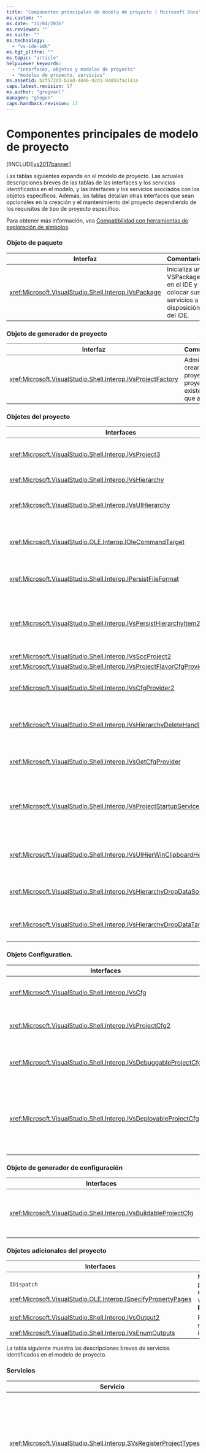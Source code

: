 ```yaml
---
title: "Componentes principales de modelo de proyecto | Microsoft Docs"
ms.custom: ""
ms.date: "11/04/2016"
ms.reviewer: ""
ms.suite: ""
ms.technology: 
  - "vs-ide-sdk"
ms.tgt_pltfrm: ""
ms.topic: "article"
helpviewer_keywords: 
  - "interfaces, objetos y modelos de proyecto"
  - "modelos de proyecto, servicios"
ms.assetid: b2f572d3-b26d-4846-92d1-84055fac141a
caps.latest.revision: 17
ms.author: "gregvanl"
manager: "ghogen"
caps.handback.revision: 17
---
```

# Componentes principales de modelo de proyecto
[!INCLUDE[vs2017banner](../../code-quality/includes/vs2017banner.md)]

Las tablas siguientes expanda en el modelo de proyecto.  Las actuales descripciones breves de las tablas de las interfaces y los servicios identificados en el modelo, y las interfaces y los servicios asociados con los objetos específicos.  Además, las tablas detallan otras interfaces que sean opcionales en la creación y el mantenimiento del proyecto dependiendo de los requisitos de tipo de proyecto específico.  
  
 Para obtener más información, vea [Compatibilidad con herramientas de exploración de símbolos](../../extensibility/internals/supporting-symbol-browsing-tools.md).  
  
### Objeto de paquete  
  
|Interfaz|Comentarios|  
|--------------|-----------------|  
|<xref:Microsoft.VisualStudio.Shell.Interop.IVsPackage>|Inicializa un VSPackage en el IDE y colocar sus servicios a disposición del IDE.|  
  
### Objeto de generador de proyecto  
  
|Interfaz|Comentarios|  
|--------------|-----------------|  
|<xref:Microsoft.VisualStudio.Shell.Interop.IVsProjectFactory>|Administra crear nuevos proyectos y proyectos existentes que abra.|  
  
### Objetos del proyecto  
  
|Interfaces|Comentarios|  
|----------------|-----------------|  
|<xref:Microsoft.VisualStudio.Shell.Interop.IVsProject3>|Administra la adición y eliminación de elementos de proyecto, abra los editores, y mantiene la asignación entre cada moniker del documento y `VSITEMID`.  hereda de `IVsProject` y de `IVsProject2`.|  
|<xref:Microsoft.VisualStudio.Shell.Interop.IVsHierarchy>|Administra las propiedades de navegación y presentación y proporciona eventos.|  
|<xref:Microsoft.VisualStudio.Shell.Interop.IVsUIHierarchy>|Permite la ejecución de comandos similar a la de `IOleCommandTarget` para los comandos como cortar y Rename que sólo se aplican cuando el foco esté en el explorador de soluciones.|  
|<xref:Microsoft.VisualStudio.OLE.Interop.IOleCommandTarget>|Actúa como interfaz de destino primario de comando para una jerarquía del proyecto.  Es la interfaz estándar para ver los objetos para el estado del comando o estado y comandos en ejecución.  Disponibles cuando no se centran en la ventana del proyecto.|  
|<xref:Microsoft.VisualStudio.Shell.Interop.IPersistFileFormat>|Coordina la persistencia del estado del proyecto.  Normalmente, se almacena como un archivo de proyecto pero puede ser adecuado al estado a los sistemas de almacenamiento que no están basadas en archivos.|  
|<xref:Microsoft.VisualStudio.Shell.Interop.IVsPersistHierarchyItem2>|Permite al proyecto de administrar todos los aspectos de persistencia para los elementos de proyecto, como archivos en disco o objetos en otros sistemas de almacenamiento.  la interfaz de `IVsPeristHierarchyItem2` se utiliza para los elementos que no implementan la interfaz de <xref:Microsoft.VisualStudio.Shell.Interop.IVsPersistDocData2> .|  
|<xref:Microsoft.VisualStudio.Shell.Interop.IVsSccProject2>|Coordina las interacciones con el control de código fuente.|  
|<xref:Microsoft.VisualStudio.Shell.Interop.IVsProjectFlavorCfgProvider>|Proyectos de administrar la información de configuración.|  
|<xref:Microsoft.VisualStudio.Shell.Interop.IVsCfgProvider2>|Administra objetos de configuración del proyecto, como configuraciones debug y release.  Compilación, implementar, y las operaciones de depuración se coordinan mediante objetos de configuración del proyecto.|  
|<xref:Microsoft.VisualStudio.Shell.Interop.IVsHierarchyDeleteHandler>|Implementado por jerarquías para controlar la cancelación \(destructiva\) o quitar las opciones \(no destructivas\) para los elementos de la jerarquía.  Llame a la interfaz de consulta en la interfaz de `IVsHierarchyDeleteHandler` de la interfaz de `IVsHierarchy` .|  
|<xref:Microsoft.VisualStudio.Shell.Interop.IVsGetCfgProvider>|Proporciona la opción de implementación de que el objeto que admite la interfaz de `IVsCfgProvider2` en una identidad diferente COM que el objeto de proyecto que implementa la interfaz de `IVsHierarchy` .|  
|<xref:Microsoft.VisualStudio.Shell.Interop.IVsProjectStartupServices>|Interfaz opcional implementada para hacer el proyecto extensible por otros desarrolladores.  La interfaz de `IVsProjectStartupServices` permite a un Paquete de terceros para registrar un GUID que se conserva en el archivo de proyecto para cada vez que se carga el proyecto, se carga el servicio de terceros GUID en el archivo de proyecto y la llamada `QueryService` para ese GUID.|  
|<xref:Microsoft.VisualStudio.Shell.Interop.IVsUIHierWinClipboardHelperEvents>|Implementado por jerarquías de origen en una ventana de `UIHierarchy` para coordinar operaciones del portapapeles como cortar, copiar, pegar y.  Utilice la interfaz de `AdviseClipboardHelperEvents` para registrar eventos del portapapeles.|  
|<xref:Microsoft.VisualStudio.Shell.Interop.IVsHierarchyDropDataSource2>|Proporciona información sobre un elemento arrastrado en relación con el origen de datos durante una operación de arrastrar y colocar en una ventana jerarquía de la interfaz de usuario.  Nombre de la interfaz de `IVsHierarchy` .|  
|<xref:Microsoft.VisualStudio.Shell.Interop.IVsHierarchyDropDataTarget>|Proporciona información sobre un elemento arrastrado relativa a su destino durante una operación de arrastrar y colocar en una ventana jerarquía de la interfaz de usuario.  Nombre de la interfaz de `IVsHierarchy` .|  
  
### Objeto Configuration.  
  
|Interfaces|Comentarios|  
|----------------|-----------------|  
|<xref:Microsoft.VisualStudio.Shell.Interop.IVsCfg>|Proporciona información sobre una configuración.|  
|<xref:Microsoft.VisualStudio.Shell.Interop.IVsProjectCfg2>|Proyectos de administrar la información de configuración.|  
|<xref:Microsoft.VisualStudio.Shell.Interop.IVsDebuggableProjectCfg>|Habilita un proyecto se ejecuten bajo el control del depurador.|  
|<xref:Microsoft.VisualStudio.Shell.Interop.IVsDeployableProjectCfg>|Implementado por los proyectos de implementación que realizan las operaciones de implementación para otros proyectos.|  
  
### Objeto de generador de configuración  
  
|Interfaces|Comentarios|  
|----------------|-----------------|  
|<xref:Microsoft.VisualStudio.Shell.Interop.IVsBuildableProjectCfg>|Administra la operación de compilación de una configuración del proyecto.|  
  
### Objetos adicionales del proyecto  
  
|Interfaces|Comentarios|  
|----------------|-----------------|  
|`IDispatch`<br /><br /> <xref:Microsoft.VisualStudio.OLE.Interop.ISpecifyPropertyPages>|Muestra propiedades de elementos en la ventana de **Propiedades** .|  
|<xref:Microsoft.VisualStudio.Shell.Interop.IVsOutput2><br /><br /> <xref:Microsoft.VisualStudio.Shell.Interop.IVsEnumOutputs>|Resultados de muestra para la implementación.|  
  
 La tabla siguiente muestra las descripciones breves de servicios identificados en el modelo de proyecto.  
  
### Servicios  
  
|Servicio|Comentarios|  
|--------------|-----------------|  
|<xref:Microsoft.VisualStudio.Shell.Interop.SVsRegisterProjectTypes>|Utilizado por VSPackages que implementa tipos de proyecto para registrar que el generador de proyectos existe con el IDE.  El Paquete debe llamar a `QueryService` para este servicio y registrar el generador del proyecto cuando se llama al método de `IVsPackage::SetSite` .  Si el método de `SetSite` no se denomina, no se crea instancias.|  
|<xref:Microsoft.VisualStudio.Shell.Interop.SVsSolution>|Proporciona acceso al IDE interno, noción integrada de la solución actual, como la capacidad de enumerar proyectos, crear nuevos proyectos, toma el aviso del proyecto, y así sucesivamente.|  
|<xref:Microsoft.VisualStudio.Shell.Interop.SVsSccManager>|Llamado por los proyectos que desea participar en el control de código fuente.|  
|<xref:Microsoft.VisualStudio.Shell.Interop.SVsRunningDocumentTable>|Mantiene una tabla de documentos abiertos para determinar si se abren uno o más elementos de proyecto ya.|  
|<xref:Microsoft.VisualStudio.Shell.Interop.SVsUIShellOpenDocument>|Contiene las interfaces y los métodos denominados para abrir realmente un elemento de proyecto utilizando el editor estándar o un editor específico.|  
|<xref:Microsoft.VisualStudio.Shell.Interop.SVsTrackProjectDocuments>|Necesario para llamar a todos los proyectos cuando agregue, quite o cambie sus elementos.|  
|<xref:Microsoft.VisualStudio.Shell.Interop.SVsFileChangeEx>|Administra los cambios a un archivo o un directorio y notifica a clientes cuando los archivos seleccionados se han cambiado en el disco.|  
|<xref:Microsoft.VisualStudio.Shell.Interop.SVsQueryEditQuerySave>|Necesario para llamar a todos los proyectos y editores antes de que los elementos modificados o los guardarán.|  
|<xref:Microsoft.VisualStudio.Shell.Interop.SVsSolutionBuildManager>|Administra el orden de las operaciones de compilación e implementación de las configuraciones de proyecto.|  
|<xref:Microsoft.VisualStudio.Shell.Interop.SVsShellDebugger>|Proporciona acceso a los servicios de bajo nivel de depurador utilizados para la mayoría de los controles de depuración.|  
|<xref:Microsoft.VisualStudio.Shell.Interop.SVsShellMonitorSelection>|Acceso de VSPackages de permisos a la información sobre selecciones actuales y la comunicación de los permisos con la ventana de **Propiedades** .|  
|<xref:Microsoft.VisualStudio.Shell.Interop.SVsUIShell>|Proporciona la funcionalidad Interfaz de usuario\-relacionada básica del IDE, como la capacidad de crear y de mostrar las ventanas de herramientas o las ventanas de documento o de notificar un error al usuario.|  
|<xref:Microsoft.VisualStudio.Shell.Interop.SVsStatusbar>|Proporciona acceso a la barra de estado del IDE.|  
|<xref:Microsoft.VisualStudio.Shell.Interop.IVsExtensibility3>|Se utiliza para implementar el modelo de automatización.  En el modelo de proyecto, se devolverá un objeto de propiedades que permiten crear una instancia de ese objeto.|  
|<xref:Microsoft.VisualStudio.Shell.Interop.SVsUIHierWinClipboardHelper>|Se utiliza para implementar eventos del portapapeles en el objeto de proyecto en la jerarquía.  `SVsUIHierWinClipboardHelper` permite correcto de cortar, copiar, y las operaciones de pegar.|  
  
## Vea también  
 <xref:Microsoft.VisualStudio.OLE.Interop.IOleCommandTarget>   
 [Lista de comprobación: Crear nuevos tipos de proyecto](../../extensibility/internals/checklist-creating-new-project-types.md)   
 [Not in Build: Using HierUtil7 Project Classes to Implement a Project Type \(C\+\+\)](http://msdn.microsoft.com/es-es/a5c16a09-94a2-46ef-87b5-35b815e2f346)   
 [Compatibilidad con herramientas de exploración de símbolos](../../extensibility/internals/supporting-symbol-browsing-tools.md)   
 [Elementos de un modelo de proyecto](../../extensibility/internals/elements-of-a-project-model.md)